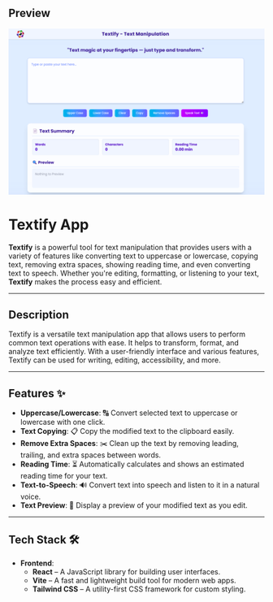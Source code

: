 ## **Preview**

![Textify App Preview](Preview.png)

# **Textify App** 

**Textify** is a powerful tool for text manipulation that provides users with a variety of features like converting text to uppercase or lowercase, copying text, removing extra spaces, showing reading time, and even converting text to speech. Whether you're editing, formatting, or listening to your text, **Textify** makes the process easy and efficient.

---

## **Description** 

Textify is a versatile text manipulation app that allows users to perform common text operations with ease. It helps to transform, format, and analyze text efficiently. With a user-friendly interface and various features, Textify can be used for writing, editing, accessibility, and more.

---

## **Features** ✨

- **Uppercase/Lowercase**: 🔠 Convert selected text to uppercase or lowercase with one click.
- **Text Copying**: 📋 Copy the modified text to the clipboard easily.
- **Remove Extra Spaces**: ✂️ Clean up the text by removing leading, trailing, and extra spaces between words.
- **Reading Time**: ⏳ Automatically calculates and shows an estimated reading time for your text.
- **Text-to-Speech**: 🔊 Convert text into speech and listen to it in a natural voice.
- **Text Preview**: 👀 Display a preview of your modified text as you edit.

---

## **Tech Stack** 🛠️

- **Frontend**:  
  - **React** – A JavaScript library for building user interfaces.
  - **Vite** – A fast and lightweight build tool for modern web apps.
  - **Tailwind CSS** – A utility-first CSS framework for custom styling.

